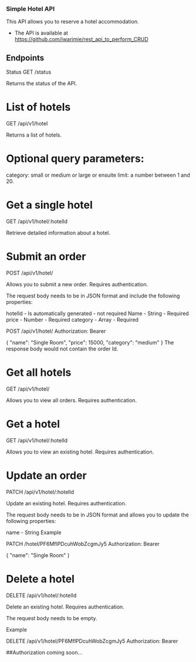 ### Simple Hotel API
This API allows you to reserve a hotel accommodation.

- The API is available at https://github.com/iwarimie/rest_api_to_perform_CRUD

## Endpoints
Status
GET /status

Returns the status of the API.

# List of hotels
GET /api/v1/hotel

Returns a list of hotels.

# Optional query parameters:

category:  small or medium or large or ensuite
limit: a number between 1 and 20.

# Get a single hotel
GET /api/v1/hotel/:hotelId

Retrieve detailed information about a hotel.

# Submit an order
POST /api/v1/hotel/

Allows you to submit a new order. Requires authentication.

The request body needs to be in JSON format and include the following properties:

hotelId - Is automatically generated - not required
Name - String - Required
price - Number - Required
category - Array - Required

POST /api/v1/hotel/
Authorization: Bearer <YOUR TOKEN>

{
  "name": "Single Room",
  "price": 15000,
  "category": "medium"
}
The response body would not contain the order Id.

# Get all hotels
GET /api/v1/hotel/

Allows you to view all orders. Requires authentication.

# Get a hotel
GET /api/v1/hotel/:hotelId

Allows you to view an existing hotel. Requires authentication.

# Update an order
PATCH /api/v1/hotel/:hotelId

Update an existing hotel. Requires authentication.

The request body needs to be in JSON format and allows you to update the following properties:

name - String
Example

PATCH /hotel/PF6MflPDcuhWobZcgmJy5
Authorization: Bearer <YOUR TOKEN>

{
  "name": "Single Room"
}
# Delete a hotel
DELETE /api/v1/hotel/:hotelId

Delete an existing hotel. Requires authentication.

The request body needs to be empty.

Example

DELETE /api/v1/hotel/PF6MflPDcuhWobZcgmJy5
Authorization: Bearer <YOUR TOKEN>

##Authorization coming soon...